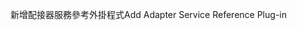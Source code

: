 <span data-ttu-id="28afd-101">新增配接器服務參考外掛程式</span><span class="sxs-lookup"><span data-stu-id="28afd-101">Add Adapter Service Reference Plug-in</span></span>